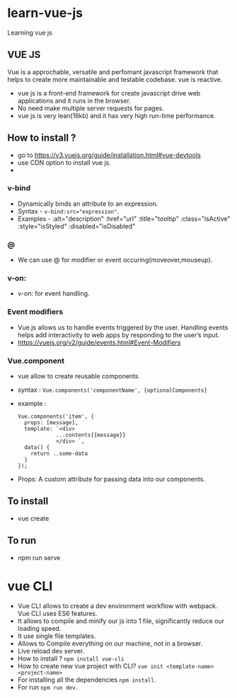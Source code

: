 # learn-vue-js

Learning vue js

## VUE JS

Vue is a approchable, versatile and perfomant javascript framework that helps to create more maintainable and testable codebase. vue is reactive.

- vue js is a front-end framework for create javascript drive web applications and it runs in the browser.
- No need make multiple server requests for pages.
- vue js is very lean(16kb) and it has very high run-time performance.

## How to install ?

- go to https://v3.vuejs.org/guide/installation.html#vue-devtools
- use CDN option to install vue js.
-

### v-bind

- Dynamically binds an attribute to an expression.
- Syntax - `v-bind:src="expression"`.
- Examples -
  :alt="description"
  :href="url"
  :title="tooltip"
  :class="isActive"
  :style="isStyled"
  :disabled="isDisabled"

### @

- We can use @ for modifier or event occuring(moveover,mouseup).

### v-on:

- v-on: for event handling.

### Event modifiers

- Vue.js allows us to handle events triggered by the user. Handling events helps add interactivity to web apps by responding to the user’s input.
- https://vuejs.org/v2/guide/events.html#Event-Modifiers

### Vue.component

- vue allow to create reusable components.
- syntax : `Vue.components('componentName', {optionalComponents}`
- example :

  ```
  Vue.components('item', {
    props: [message],
    template: `<div>
              ...contents{{message}}
              </div> `,
    data() {
      return ..some-data
    }
  });
  ```

- Props: A custom attribute for passing data into our components.

## To install

- vue create <appName>

## To run

- npm run serve

# vue CLI

- Vue CLI allows to create a dev environment workflow with webpack. Vue CLI uses ES6 features.
- It allows to compile and minify our js into 1 file, significantly reduce our loading speed.
- It use single file templates.
- Allows to Compile everything on our machine, not in a browser.
- Live reload dev server.
- How to install ? `npm install vue-cli`
- How to create new vue project with CLI? `vue init <template-name> <project-name>`
- For installing all the dependencies `npm install`.
- For run `npm run dev`.
